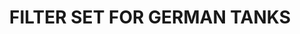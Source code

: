 ---
layout: product
title: "FILTER SET FOR GERMAN TANKS"
price: "1500" 
desc: "Set za weathering"
img_path: "/assets/img/A.MIG-7453.jpg"
brand: "AMMO"
available: true
special_offer: false
new: false
soon: false
cat: "060000"
subcat: "060800"
subsubcat: "00"
sifra: "A.MIG-7453"
---
